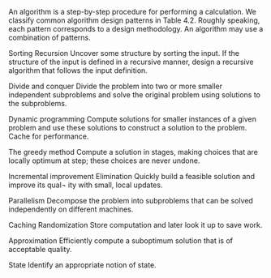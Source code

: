 An algorithm is a step-by-step procedure for performing a calculation. We classify common algorithm design patterns in Table 4.2. Roughly speaking, each pattern corresponds to a design methodology. An algorithm may use a combination of patterns.



Sorting Recursion
Uncover some structure by sorting the input.
If the structure of the input is defined in a recursive manner, design a recursive algorithm that follows the input definition.

Divide and conquer
Divide the problem into two or more smaller independent subproblems and solve the original problem using solutions to the subproblems.


Dynamic programming
Compute solutions for smaller instances of a given problem and use these solutions to construct a solution to the problem. Cache for performance.

The greedy method
Compute a solution in stages, making choices that are locally optimum at step; these choices are never undone.


Incremental improvement Elimination
Quickly build a feasible solution and improve its qual¬ ity with small, local updates.

Parallelism
Decompose the problem into subproblems that can be solved independently on different machines.

Caching Randomization
Store computation and later look it up to save work.

Approximation
Efficiently compute a suboptimum solution that is of acceptable quality.

State
Identify an appropriate notion of state.
